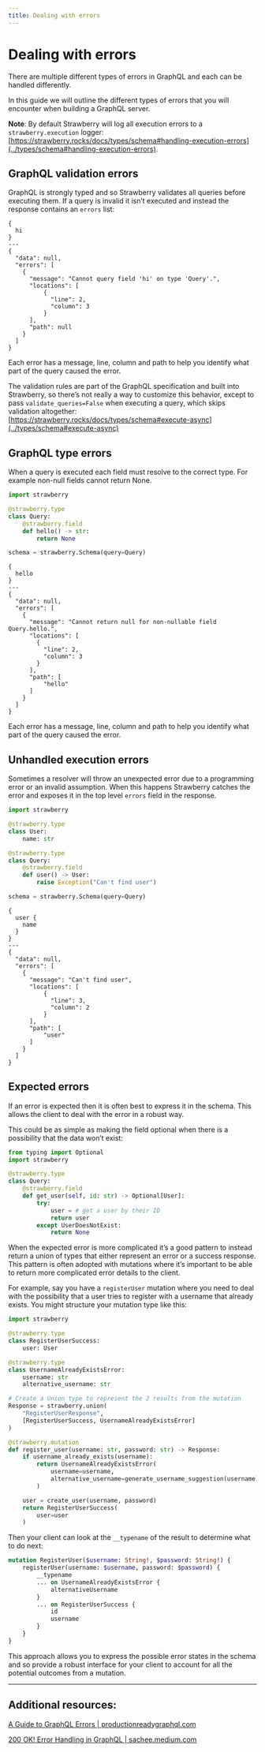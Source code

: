 ```yaml
---
title: Dealing with errors
---
```


# Dealing with errors

There are multiple different types of errors in GraphQL and each can be handled differently.

In this guide we will outline the different types of errors that you will encounter when building a GraphQL server.

**Note**: By default Strawberry will log all execution errors to a `strawberry.execution` logger: [https://strawberry.rocks/docs/types/schema#handling-execution-errors](../types/schema#handling-execution-errors).

## GraphQL validation errors

GraphQL is strongly typed and so Strawberry validates all queries before executing them. If a query is invalid it isn’t executed and instead the response contains an `errors` list:

```graphql+response
{
  hi
}
---
{
  "data": null,
  "errors": [
	{
	  "message": "Cannot query field 'hi' on type 'Query'.",
	  "locations": [
		  {
		    "line": 2,
		    "column": 3
		  }
	  ],
	  "path": null
	}
  ]
}
```

Each error has a message, line, column and path to help you identify what part of the query caused the error.

The validation rules are part of the GraphQL specification and built into Strawberry, so there’s not really a way to customize this behavior, except to pass `validate_queries=False` when executing a query, which skips validation altogether: [https://strawberry.rocks/docs/types/schema#execute-async](../types/schema#execute-async)

## GraphQL type errors

When a query is executed each field must resolve to the correct type. For example non-null fields cannot return None.

```python
import strawberry

@strawberry.type
class Query:
	@strawberry.field
	def hello() -> str:
		return None

schema = strawberry.Schema(query=Query)
```

```graphql+response
{
  hello
}
---
{
  "data": null,
  "errors": [
	{
	  "message": "Cannot return null for non-nullable field Query.hello.",
	  "locations": [
		{
		  "line": 2,
		  "column": 3
		}
	  ],
	  "path": [
		  "hello"
	  ]
	}
  ]
}
```

Each error has a message, line, column and path to help you identify what part of the query caused the error.

## Unhandled execution errors

Sometimes a resolver will throw an unexpected error due to a programming error or an invalid assumption. When this happens Strawberry catches the error and exposes it in the top level `errors` field in the response.

```python
import strawberry

@strawberry.type
class User:
	name: str

@strawberry.type
class Query:
	@strawberry.field
	def user() -> User:
		raise Exception("Can't find user")

schema = strawberry.Schema(query=Query)
```

```graphql+response
{
  user {
	name
  }
}
---
{
  "data": null,
  "errors": [
	{
	  "message": "Can't find user",
	  "locations": [
		  {
		    "line": 3,
		    "column": 2
		  }
	  ],
	  "path": [
		  "user"
	  ]
	}
  ]
}
```

## Expected errors

If an error is expected then it is often best to express it in the schema. This allows the client to deal with the error in a robust way.

This could be as simple as making the field optional when there is a possibility that the data won’t exist:

```python
from typing import Optional
import strawberry

@strawberry.type
class Query:
	@strawberry.field
	def get_user(self, id: str) -> Optional[User]:
		try:
			user = # get a user by their ID
			return user
		except UserDoesNotExist:
			return None
```

When the expected error is more complicated it’s a good pattern to instead return a union of types that either represent an error or a success response. This pattern is often adopted with mutations where it’s important to be able to return more complicated error details to the client.

For example, say you have a `registerUser` mutation where you need to deal with the possibility that a user tries to register with a username that already exists. You might structure your mutation type like this:

```python
import strawberry

@strawberry.type
class RegisterUserSuccess:
	user: User

@strawberry.type
class UsernameAlreadyExistsError:
	username: str
	alternative_username: str

# Create a Union type to represent the 2 results from the mutation
Response = strawberry.union(
	"RegisterUserResponse",
	[RegisterUserSuccess, UsernameAlreadyExistsError]
)

@strawberry.mutation
def register_user(username: str, password: str) -> Response:
	if username_already_exists(username):
		return UsernameAlreadyExistsError(
			username=username,
			alternative_username=generate_username_suggestion(username)
		)

	user = create_user(username, password)
	return RegisterUserSuccess(
		user=user
	)
```

Then your client can look at the `__typename` of the result to determine what to do next:

```graphql
mutation RegisterUser($username: String!, $password: String!) {
	registerUser(username: $username, password: $password) {
		__typename
		... on UsernameAlreadyExistsError {
			alternativeUsername
		}
		... on RegisterUserSuccess {
			id
			username
		}
	}
}
```

This approach allows you to express the possible error states in the schema and so provide a robust interface for your client to account for all the potential outcomes from a mutation.

---

## Additional resources:

[A Guide to GraphQL Errors | productionreadygraphql.com](https://productionreadygraphql.com/2020-08-01-guide-to-graphql-errors/)

[200 OK! Error Handling in GraphQL | sachee.medium.com](https://sachee.medium.com/200-ok-error-handling-in-graphql-7ec869aec9bc)

